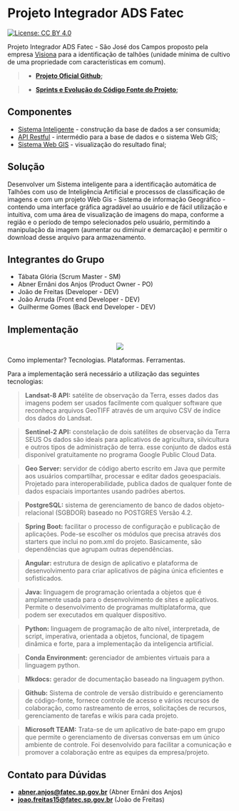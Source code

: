 # Projeto Integrador ADS Fatec

[![License: CC BY 4.0](https://img.shields.io/badge/license-MIT-green)](https://github.com/ProjetoIntegradorADSFatec/pi-docs/blob/master/LICENSE)

Projeto Integrador ADS Fatec - São José dos Campos proposto pela empresa [Visiona](http://www.visionaespacial.com.br/) para a identificação de talhões (unidade mínima de cultivo de uma propriedade com características em comum).

> - **[Projeto Oficial Github](https://github.com/ProjetoIntegradorADSFatec);**

> - **[Sprints e Evolução do Código Fonte do Projeto](./changes);**

## Componentes

- [Sistema Inteligente](https://github.com/ProjetoIntegradorADSFatec/python-cnn) - construção da base de dados a ser consumida;
- [API Restful](https://github.com/ProjetoIntegradorADSFatec/api-restful) - intermédio para a base de dados e o sistema Web GIS;
- [Sistema Web GIS](https://github.com/ProjetoIntegradorADSFatec/web-gis) - visualização do resultado final;

## Solução

Desenvolver um Sistema inteligente para a identificação automática de Talhões com uso de Inteligência Artificial e processos de classificação de imagens e com um projeto Web Gis - Sistema de informação Geográfico - contendo uma interface gráfica agradável ao usuário e de fácil utilização e intuitiva, com uma área de visualização de imagens do mapa, conforme a região e o período de tempo selecionados pelo usuário, permitindo a manipulação da imagem (aumentar ou diminuir e demarcação) e permitir o download desse arquivo para armazenamento.

## Integrantes do Grupo

- Tábata Glória (Scrum Master - SM)
- Abner Ernâni dos Anjos (Product Owner - PO)
- João de Freitas (Developer - DEV)
- João Arruda (Front end Developer - DEV)
- Guilherme Gomes (Back end Developer - DEV)

## Implementação

<p align = "center">
  <img src = "../assets/estrutura_do_software.png">
</p>

Como implementar? Tecnologias. Plataformas. Ferramentas.

Para a implementação será necessário a utilização das seguintes tecnologias:

> **Landsat-8 API:** satélite de observação da Terra, esses dados das imagens  podem ser usados facilmente com qualquer software que reconheça arquivos GeoTIFF através de um arquivo CSV de índice dos dados do Landsat.

> **Sentinel-2 API:** constelação de dois satélites de observação da Terra SEUS Os dados são ideais para aplicativos de agricultura, silvicultura e outros tipos de administração de terra. esse conjunto de dados está disponível gratuitamente no programa Google Public Cloud Data.

> **Geo Server:** servidor de código aberto escrito em Java que permite aos usuários compartilhar, processar e editar dados geoespaciais. Projetado para interoperabilidade, publica dados de qualquer fonte de dados espaciais importantes usando padrões abertos.

> **PostgreSQL:** sistema de gerenciamento de banco de dados objeto-relacional (SGBDOR) baseado no POSTGRES Versão 4.2.

> **Spring Boot:** facilitar o processo de configuração e publicação de aplicações. Pode-se escolher os módulos que precisa através dos starters que inclui no pom.xml do projeto. Basicamente, são dependências que agrupam outras dependências.

> **Angular:** estrutura de design de aplicativo e plataforma de desenvolvimento para criar aplicativos de página única eficientes e sofisticados.

> **Java:** linguagem de programação orientada a objetos que é amplamente usada para o desenvolvimento de sites e aplicativos. Permite o desenvolvimento de programas multiplataforma, que podem ser executados em qualquer dispositivo.

> **Python:** linguagem de programação de alto nível, interpretada, de script, imperativa, orientada a objetos, funcional, de tipagem dinâmica e forte, para a implementação da inteligencia artificial.

> **Conda Environment:** gerenciador de ambientes virtuais para a linguagem python.

> **Mkdocs:** gerador de documentação baseado na linguagem python.

> **Github:** Sistema de controle de versão distribuido e gerenciamento de código-fonte, fornece controle de acesso e vários recursos de colaboração, como rastreamento de erros, solicitações de recursos, gerenciamento de tarefas e wikis para cada projeto.

> **Microsoft TEAM:** Trata-se de um aplicativo de bate-papo em grupo que permite o gerenciamento de diversas conversas em um único ambiente de controle. Foi desenvolvido para facilitar a comunicação e promover a colaboração entre as equipes da empresa/projeto.

## Contato para Dúvidas

- **[abner.anjos@fatec.sp.gov.br](#contato-para-duvida)** (Abner Ernâni dos Anjos)
- **[joao.freitas15@fatec.sp.gov.br](#contato-para-duvida)** (João de Freitas)
